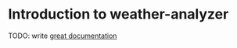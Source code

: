 # Introduction to weather-analyzer

TODO: write [great documentation](http://jacobian.org/writing/what-to-write/)
